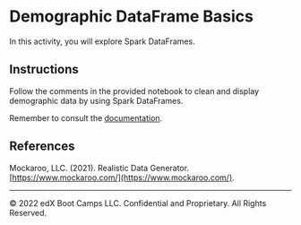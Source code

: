 # Demographic DataFrame Basics

In this activity, you will explore Spark DataFrames.

## Instructions

Follow the comments in the provided notebook to clean and display demographic data by using Spark DataFrames.

Remember to consult the [documentation](http://spark.apache.org/docs/latest/api/python/index.html).

## References

Mockaroo, LLC. (2021). Realistic Data Generator. [https://www.mockaroo.com/](https://www.mockaroo.com/).

---

© 2022 edX Boot Camps LLC. Confidential and Proprietary. All Rights Reserved.
